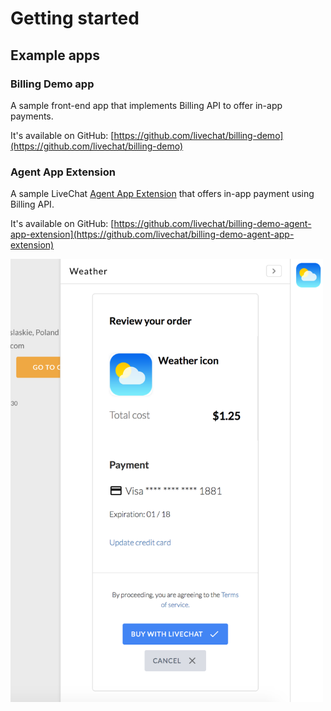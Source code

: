 # Getting started

## Example apps

### Billing Demo app

A sample front-end app that implements Billing API to offer in-app payments.

It's available on GitHub: [https://github.com/livechat/billing-demo](https://github.com/livechat/billing-demo)

### Agent App Extension

A sample LiveChat [Agent App Extension](https://docs.livechatinc.com/agent-app-extension) that offers in-app payment using Billing API.

It's available on GitHub: [https://github.com/livechat/billing-demo-agent-app-extension](https://github.com/livechat/billing-demo-agent-app-extension)

<img class="framed" src="../__images/billing-demo-in-app-payment.png" width="500" />
